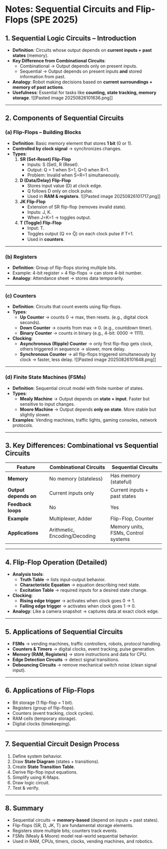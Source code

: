 # Notes: Sequential Circuits and Flip-Flops (SPE 2025)

## 1. Sequential Logic Circuits – Introduction

- **Definition**: Circuits whose output depends on **current inputs + past states** (memory).
- **Key Difference from Combinational Circuits**:
    - Combinational → Output depends only on present inputs.
    - Sequential → Output depends on present inputs **and** stored information from past.
- **Analogy**: Robot making decisions based on **current surroundings + memory of past actions**.
- **Usefulness**: Essential for tasks like **counting, state tracking, memory storage**.
![[Pasted image 20250826101636.png]]
---

## 2. Components of Sequential Circuits

### (a) Flip-Flops – Building Blocks

- **Definition**: Basic memory element that stores **1 bit** (0 or 1).
- **Controlled by clock signal** → synchronizes changes.
- **Types**:
    1. **SR (Set-Reset) Flip-Flop**
        - Inputs: S (Set), R (Reset).
        - Output: Q = 1 when S=1, Q=0 when R=1.
        - Problem: Invalid when S=R=1 simultaneously.
    2. **D (Data/Delay) Flip-Flop**
        - Stores input value (D) at clock edge.
        - Q follows D only on clock pulse.
        - Used in **RAM & registers**.
![[Pasted image 20250826101717.png]]
    3. **JK Flip-Flop**
        - Extension of SR flip-flop (removes invalid state).
        - Inputs: J, K.
        - When J=K=1 → toggles output.
    4. **T (Toggle) Flip-Flop**
        - Input: T.
        - Toggles output (Q ↔ Q̅) on each clock pulse if T=1.
        - Used in **counters**.

---

### (b) Registers

- **Definition**: Group of flip-flops storing multiple bits.
- Example: 4-bit register = 4 flip-flops → can store 4-bit number.
- **Analogy**: Attendance sheet → stores data temporarily.

---

### (c) Counters

- **Definition**: Circuits that count events using flip-flops.
- **Types**:
    - **Up Counter** → counts 0 → max, then resets. (e.g., digital clock seconds).
    - **Down Counter** → counts from max → 0. (e.g., countdown timer).
    - **Binary Counter** → counts in binary (e.g., 4-bit: 0000 → 1111).
- **Clocking**:
    - **Asynchronous (Ripple) Counter** → only first flip-flop gets clock, others triggered in sequence → slower, more delay.
    - **Synchronous Counter** → all flip-flops triggered simultaneously by clock → faster, less delay.
![[Pasted image 20250826101648.png]]
---

### (d) Finite State Machines (FSMs)

- **Definition**: Sequential circuit model with finite number of states.
- **Types**:
    - **Mealy Machine** → Output depends on **state + input**. Faster but sensitive to input changes.
    - **Moore Machine** → Output depends **only on state**. More stable but slightly slower.
- **Examples**: Vending machines, traffic lights, gaming consoles, network protocols.

---

## 3. Key Differences: Combinational vs Sequential Circuits

| Feature               | Combinational Circuits        | Sequential Circuits                 |
| --------------------- | ----------------------------- | ----------------------------------- |
| **Memory**            | No memory (stateless)         | Has memory (stateful)               |
| **Output depends on** | Current inputs only           | Current inputs + past states        |
| **Feedback loops**    | No                            | Yes                                 |
| **Example**           | Multiplexer, Adder            | Flip-Flop, Counter                  |
| **Applications**      | Arithmetic, Encoding/Decoding | Memory units, FSMs, Control systems |

---

## 4. Flip-Flop Operation (Detailed)

- **Analysis tools**:
    - **Truth Table** → lists input-output behavior.
    - **Characteristic Equation** → equation describing next state.
    - **Excitation Table** → required inputs for a desired state change.
- **Clocking**:
    - **Rising edge trigger** → activates when clock goes 0 → 1.
    - **Falling edge trigger** → activates when clock goes 1 → 0.
- **Analogy**: Like a camera snapshot → captures data at exact clock edge.

---

## 5. Applications of Sequential Circuits

- **FSMs** → vending machines, traffic controllers, robots, protocol handling.
- **Counters & Timers** → digital clocks, event tracking, pulse generation.
- **Memory (RAM, Registers)** → store instructions and data for CPU.
- **Edge Detection Circuits** → detect signal transitions.
- **Debouncing Circuits** → remove mechanical switch noise (clean signal input).

---

## 6. Applications of Flip-Flops

- Bit storage (1 flip-flop = 1 bit).
- Registers (group of flip-flops).
- Counters (event tracking, clock cycles).
- RAM cells (temporary storage).
- Digital clocks (timekeeping).

---

## 7. Sequential Circuit Design Process

1. Define system behavior.
2. Draw **State Diagram** (states + transitions).
3. Create **State Transition Table**.
4. Derive flip-flop input equations.
5. Simplify using K-Maps.
6. Draw logic circuit.
7. Test & verify.

---

## 8. Summary

- Sequential circuits → **memory-based** (depend on inputs + past states).
- Flip-flops (SR, D, JK, T) are fundamental storage elements.
- Registers store multiple bits; counters track events.
- FSMs (Mealy & Moore) model real-world sequential behavior.
- Used in RAM, CPUs, timers, clocks, vending machines, and robotics.